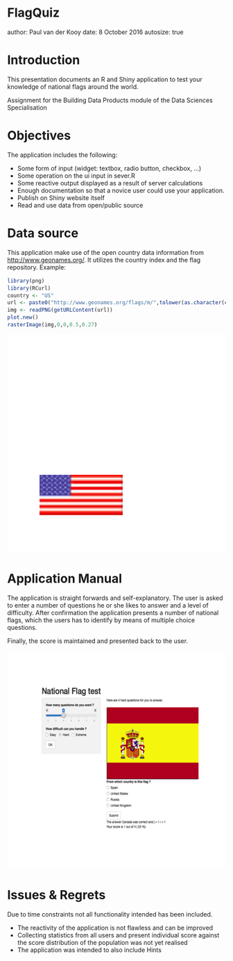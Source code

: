 FlagQuiz
========================================================
author: Paul van der Kooy
date: 8 October 2016
autosize: true

Introduction
========================================================


This presentation documents an R and Shiny application to test your knowledge of national flags around the world.  


Assignment for the Building Data Products module of the Data Sciences Specialisation

Objectives
========================================================

The application includes the following:

- Some form of input (widget: textbox, radio button, checkbox, ...)
- Some operation on the ui input in sever.R
- Some reactive output displayed as a result of server calculations
- Enough documentation so that a novice user could use your application.
- Publish on Shiny website itself
- Read and use data from open/public source

Data source
========================================================

This application make use of the open country data information from http://www.geonames.org/. It utilizes the country index and the flag repository.
Example:


```r
library(png)
library(RCurl)
country <- "US"
url <- paste0("http://www.geonames.org/flags/m/",tolower(as.character(country)),".png")
img <- readPNG(getURLContent(url))
plot.new()
rasterImage(img,0,0,0.5,0.27)
```

![plot of chunk unnamed-chunk-1](FlagQuiz-figure/unnamed-chunk-1-1.png)

Application Manual
========================================================

The application is straight forwards and self-explanatory. The user is asked to enter a number of questions he or she likes to answer and a level of difficulty. After confirmation the application presents a number of national flags, which the users has to identify by means of multiple choice questions.

Finally, the score is maintained and presented back to the user.

![plot of chunk unnamed-chunk-2](FlagQuiz-figure/unnamed-chunk-2-1.png)

Issues & Regrets
========================================================

Due to time constraints not all functionality intended has been included.
- The reactivity of the application is not flawless and can be improved
- Collecting statistics from all users and present individual score against the score distribution of the population was not yet realised
- The application was intended to also include Hints
